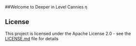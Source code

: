 ##Welcome to Deeper in Level Cannies η

## License

This project is licensed under the Apache License 2.0 - see the [LICENSE.md](LICENSE.md) file for details
